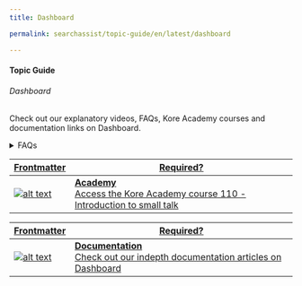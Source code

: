 ```yaml
---
title: Dashboard

permalink: searchassist/topic-guide/en/latest/dashboard

---
```

#### Topic Guide
###### Dashboard

  Check out our explanatory videos, FAQs, Kore Academy courses and documentation links on Dashboard.


<details>
  <summary>FAQs
  </summary>

  <a class="doc-link" target="_blank" href="https://docs.kore.ai/searchassist/concepts/analyzing-performance/analyzing-search-performance/#Accessing_the_SearchAssist_Dashboard">
 
  How do I check metrics for a particular date range?

</a>

 <a class="doc-link" target="_blank" href="https://docs.kore.ai/searchassist/concepts/analyzing-performance/analyzing-search-performance/#Accessing_the_SearchAssist_Dashboard">
 
 How to track metrics based on index?

</a>


</details>



<a class="doc-link" target="_blank" href="https://academy.kore.ai/learningpath/course-110---introduction-to-small-talk">
 

| Frontmatter | Required? |
|-------------|-------------|
| ![alt text](images/docIcon.svg "Title") | **Academy**  <br /> Access the Kore Academy course 110 - Introduction to small talk | 


</a>


<a class="doc-link" target="_blank" href="https://docs.kore.ai/searchassist/concepts/analyzing-performance/analyzing-search-performance/#Accessing_the_SearchAssist_Dashboard">
 

| Frontmatter | Required? |
|-------------|-------------|
| ![alt text](images/docIcon.svg "Title") | **Documentation**  <br /> Check out our indepth documentation articles on Dashboard | 


</a>
